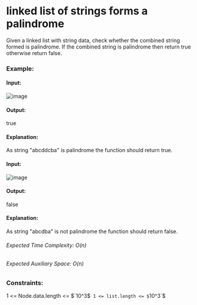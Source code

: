 # linked list of strings forms a palindrome
Given a linked list with string data, check whether the combined string formed is palindrome. If the combined string is palindrome then return true otherwise return false.

### Example:
#### Input:
![image](https://github.com/Shailesh93602/potd/assets/87556206/4e71cb02-55e1-4369-ba15-6f2bb68e7b89)
#### Output:
true
#### Explanation:
As string "abcddcba" is palindrome the function should return true.

#### Input:
![image](https://github.com/Shailesh93602/potd/assets/87556206/90e4dbb8-d678-4c1b-84a8-d2159f7825c7)
#### Output:
false
#### Explanation:
As string "abcdba" is not palindrome the function should return false.

###### Expected Time Complexity:  O(n)
###### Expected Auxiliary Space: O(n)

### Constraints:
1 <= Node.data.length <= $`10^3$`
1 <= list.length <= $`10^3`$


